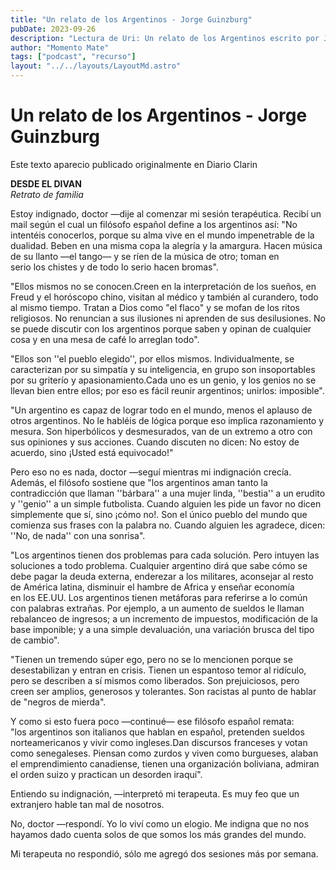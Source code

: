 ```yaml
---
title: "Un relato de los Argentinos - Jorge Guinzburg"
pubDate: 2023-09-26
description: "Lectura de Uri: Un relato de los Argentinos escrito por Jorge Guinzburg"
author: "Momento Mate"
tags: ["podcast", "recurso"]
layout: "../../layouts/LayoutMd.astro"
---
```


# Un relato de los Argentinos - Jorge Guinzburg

Este texto aparecio publicado originalmente en Diario Clarin

**DESDE EL DIVAN**  
_Retrato de familia_

Estoy indignado, doctor —dije al comenzar mi sesión terapéutica. Recibí un mail según el cual un filósofo español define a los argentinos así: "No intentéis conocerlos, porque su alma vive en el mundo impenetrable de la dualidad. Beben en una misma copa la alegría y la amargura. Hacen música de su llanto —el tango— y se ríen de la música de otro; toman en serio los chistes y de todo lo serio hacen bromas".

"Ellos mismos no se conocen.Creen en la interpretación de los sueños, en Freud y el horóscopo chino, visitan al médico y también al curandero, todo al mismo tiempo. Tratan a Dios como "el flaco" y se mofan de los ritos religiosos. No renuncian a sus ilusiones ni aprenden de sus desilusiones. No se puede discutir con los argentinos porque saben y opinan de cualquier cosa y en una mesa de café lo arreglan todo".

"Ellos son ''el pueblo elegido'', por ellos mismos. Individualmente, se caracterizan por su simpatía y su inteligencia, en grupo son insoportables por su griterío y apasionamiento.Cada uno es un genio, y los genios no se llevan bien entre ellos; por eso es fácil reunir argentinos; unirlos: imposible".

"Un argentino es capaz de lograr todo en el mundo, menos el aplauso de otros argentinos. No le habléis de lógica porque eso implica razonamiento y mesura. Son hiperbólicos y desmesurados, van de un extremo a otro con sus opiniones y sus acciones. Cuando discuten no dicen: No estoy de acuerdo, sino ¡Usted está equivocado!"

Pero eso no es nada, doctor —seguí mientras mi indignación crecía. Además, el filósofo sostiene que "los argentinos aman tanto la contradicción que llaman ''bárbara'' a una mujer linda, ''bestia'' a un erudito y ''genio'' a un simple futbolista. Cuando alguien les pide un favor no dicen simplemente que sí, sino ¡cómo no!. Son el único pueblo del mundo que comienza sus frases con la palabra no. Cuando alguien les agradece, dicen: ''No, de nada'' con una sonrisa".

"Los argentinos tienen dos problemas para cada solución. Pero intuyen las soluciones a todo problema. Cualquier argentino dirá que sabe cómo se debe pagar la deuda externa, enderezar a los militares, aconsejar al resto de América latina, disminuir el hambre de Africa y enseñar economía en los EE.UU. Los argentinos tienen metáforas para referirse a lo común con palabras extrañas. Por ejemplo, a un aumento de sueldos le llaman rebalanceo de ingresos; a un incremento de impuestos, modificación de la base imponible; y a una simple devaluación, una variación brusca del tipo de cambio".

"Tienen un tremendo súper ego, pero no se lo mencionen porque se desestabilizan y entran en crisis. Tienen un espantoso temor al ridículo, pero se describen a sí mismos como liberados. Son prejuiciosos, pero creen ser amplios, generosos y tolerantes. Son racistas al punto de hablar de "negros de mierda".

Y como si esto fuera poco —continué— ese filósofo español remata: "los argentinos son italianos que hablan en español, pretenden sueldos norteamericanos y vivir como ingleses.Dan discursos franceses y votan como senegaleses. Piensan como zurdos y viven como burgueses, alaban el emprendimiento canadiense, tienen una organización boliviana, admiran el orden suizo y practican un desorden iraquí".

Entiendo su indignación, —interpretó mi terapeuta. Es muy feo que un extranjero hable tan mal de nosotros.

No, doctor —respondí. Yo lo viví como un elogio. Me indigna que no nos hayamos dado cuenta solos de que somos los más grandes del mundo.

Mi terapeuta no respondió, sólo me agregó dos sesiones más por semana.
